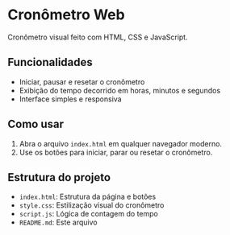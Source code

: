 # Cronômetro Web

Cronômetro visual feito com HTML, CSS e JavaScript.

## Funcionalidades
- Iniciar, pausar e resetar o cronômetro
- Exibição do tempo decorrido em horas, minutos e segundos
- Interface simples e responsiva

## Como usar
1. Abra o arquivo `index.html` em qualquer navegador moderno.
2. Use os botões para iniciar, parar ou resetar o cronômetro.

## Estrutura do projeto
- `index.html`: Estrutura da página e botões
- `style.css`: Estilização visual do cronômetro
- `script.js`: Lógica de contagem do tempo
- `README.md`: Este arquivo
